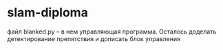 # slam-diploma

файл blanked.py – в нем управляющая программа.
Осталось доделать детектирование препятствия и дописать блок управления

